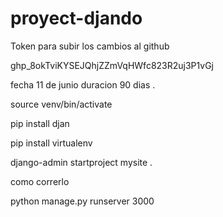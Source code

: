 # proyect-djando

Token para subir los cambios al github

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


fecha 11 de junio duracion 90 dias .

source venv/bin/activate


pip install djan



pip install virtualenv

django-admin startproject mysite .

como correrlo

python manage.py runserver 3000
